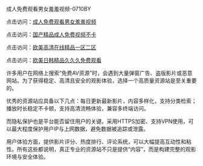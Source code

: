 成人免费观看男女羞羞视频-0710BY

点击访问：<a href="https://heiliaoll4qsx.pages.dev">成人免费观看男女羞羞视频</a>

点击访问：<a href="https://heiliaoga6s9v.pages.dev">国产精品成人免费视频不卡</a>

点击访问：<a href="https://heiliaowt0d7p.pages.dev">欧美高清在线精品一区二区</a>

点击访问：<a href="https://heiliaozj3tjd.pages.dev">欧美日韩精品久久久免费观看</a>

许多用户在网络上搜索“免费AV资源”时，会遇到大量弹窗广告、盗版影片或恶意网站。为了获得稳定、高清且安全的观影体验，选择一个高质量资源站是至关重要的。

优秀的资源站应具备以下几点：每日更新最新影片，内容多样化，支持分类检索；播放时长稳定不卡顿，支持高清流畅体验，兼容多终端访问。

而隐私保护也是平台能否留住用户的关键。采用HTTPS加密、支持VPN使用，可以最大程度保护用户IP与上网数据，避免数据被追踪或泄露。

用户体验方面，提供影片评分、热度排行、评论系统，可以大幅提高互动性和粘性。所有这些都说明，真正专业的资源站不只是提供“内容”，而是构建完整的观影环境与安全体验。

<span style="display:none;">[Canonical link]( https://github.com/ribenwu20250710/642017 ）</span>
